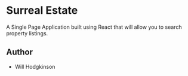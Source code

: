 # Surreal Estate

A Single Page Application built using React that will allow you to search property listings.

## Author

- Will Hodgkinson
